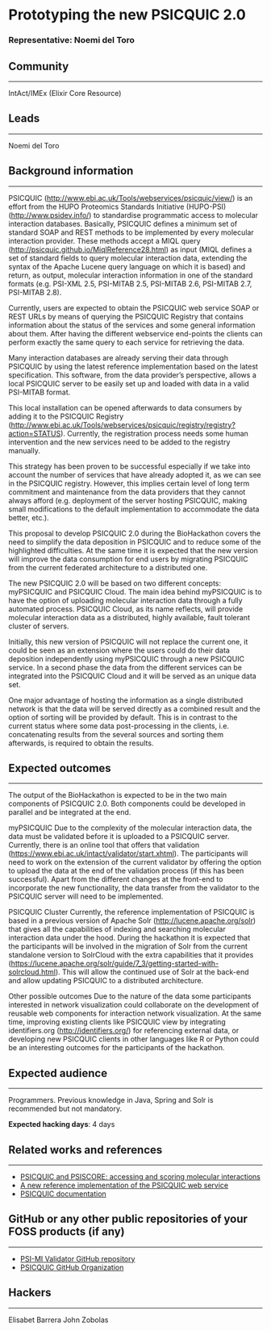 # Prototyping the new PSICQUIC 2.0

### Representative: Noemi del Toro

## Community
---

IntAct/IMEx (Elixir Core Resource)

## Leads
---
Noemi del Toro 

## Background information
---
PSICQUIC (http://www.ebi.ac.uk/Tools/webservices/psicquic/view/) is an effort from the HUPO Proteomics Standards Initiative (HUPO-PSI) (http://www.psidev.info/) to standardise programmatic access to molecular interaction databases. Basically, PSICQUIC defines a minimum set of standard SOAP and REST methods to be implemented by every molecular interaction provider. These methods accept a MIQL query (http://psicquic.github.io/MiqlReference28.html) as input (MIQL defines a set of standard fields to query molecular interaction data, extending the syntax of the Apache Lucene query language on which it is based) and return, as output, molecular interaction information in one of the standard formats (e.g. PSI-XML 2.5, PSI-MITAB 2.5, PSI-MITAB 2.6, PSI-MITAB 2.7, PSI-MITAB 2.8).
 
Currently, users are expected to obtain the PSICQUIC web service SOAP or REST URLs by means of querying the PSICQUIC Registry that contains information about the status of the services and some general information about them. After having the different webservice end-points the clients can perform exactly the same query to each service for retrieving the data.

Many interaction databases are already serving their data through PSICQUIC by using the latest reference implementation based on the latest specification. This software, from the data provider’s perspective, allows a local PSICQUIC server to be easily set up and loaded with data in a valid PSI-MITAB format.
 
This local installation can be opened afterwards to data consumers by adding it to the PSICQUIC Registry (http://www.ebi.ac.uk/Tools/webservices/psicquic/registry/registry?action=STATUS). Currently, the registration process needs some human intervention and the new services need to be added to the registry manually.
 
This strategy has been proven to be successful especially if we take into account the number of services that have already adopted it, as we can see in the PSICQUIC registry. However, this implies certain level of long term commitment and maintenance from the data providers that they cannot always afford (e.g. deployment of the server hosting PSICQUIC, making small modifications to the default implementation to accommodate the data better, etc.).
 
This proposal to develop PSICQUIC 2.0 during the BioHackathon covers the need to simplify the data deposition in PSICQUIC and to reduce some of the highlighted difficulties. At the same time it is expected that the new version will improve the data consumption for end users by migrating PSICQUIC from the current federated architecture to a distributed one.
 
The new PSICQUIC 2.0 will be based on two different concepts: myPSICQUIC and PSICQUIC Cloud. The main idea behind myPSICQUIC is to have the option of uploading molecular interaction data through a fully automated process. PSICQUIC Cloud, as its name reflects, will provide molecular interaction data as a distributed, highly available, fault tolerant cluster of servers.
 
Initially, this new version of PSICQUIC will not replace the current one, it could be seen as an extension where the users could do their data deposition independently using myPSICQUIC through a new PSICQUIC service. In a second phase the data from the different services can be integrated into the PSICQUIC Cloud and it will be served as an unique data set.
 
One major advantage of hosting the information as a single distributed network is that the data will be served directly as a combined result and the option of sorting will be provided by default. This is in contrast to the current status where some data post-processing in the clients, i.e. concatenating results from the several sources and sorting them afterwards, is required to obtain the results.

## Expected outcomes
---

The output of the BioHackathon is expected to be in the two main components of PSICQUIC 2.0. Both components could be developed in parallel and be integrated at the end.
 
myPSICQUIC
Due to the complexity of the molecular interaction data, the data must be validated before it is uploaded to a PSICQUIC server. Currently, there is an online tool that offers that validation (https://www.ebi.ac.uk/intact/validator/start.xhtml). The participants will need to work on the extension of the current validator by offering the option to upload the data at the end of the validation process (if this has been successful). Apart from the different changes at the front-end to incorporate the new functionality, the data transfer from the validator to the PSICQUIC server will need to be implemented.
 
PSICQUIC Cluster
Currently, the reference implementation of PSICQUIC is based in a previous version of Apache Solr (http://lucene.apache.org/solr) that gives all the capabilities of indexing and searching molecular interaction data under the hood. During the hackathon it is expected that the participants will be involved in the migration of Solr from the current standalone version to SolrCloud with the extra capabilities that it provides (https://lucene.apache.org/solr/guide/7_3/getting-started-with-solrcloud.html). This will allow the continued use of Solr at the back-end and allow updating PSICQUIC to a distributed architecture.
 
Other possible outcomes
Due to the nature of the data some participants interested in network visualization could collaborate on the development of reusable web components for interaction network visualization. 
At the same time, improving existing clients like PSICQUIC view by integrating identifiers.org (http://identifiers.org/) for referencing external data, or developing new PSICQUIC clients in other languages like R or Python could be an interesting outcomes for the participants of the hackathon.


## Expected audience
---

Programmers. Previous knowledge in Java, Spring and Solr is recommended but not mandatory.

**Expected hacking days**: 4 days

## Related works and references
---

- [PSICQUIC and PSISCORE: accessing and scoring molecular interactions](https://www.nature.com/articles/nmeth.1637)
- [A new reference implementation of the PSICQUIC web service](https://academic.oup.com/nar/article/41/W1/W601/1100276)
- [PSICQUIC documentation](http://psicquic.github.io/)

## GitHub or any other public repositories of your FOSS products (if any)
---

- [PSI-MI Validator GitHub repository](https://github.com/MICommunity/psi-mi-validator)
- [PSICQUIC GitHub Organization](https://github.com/PSICQUIC)

## Hackers
---
Elisabet Barrera
John Zobolas
